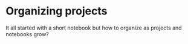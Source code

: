 # Organizing projects

It all started with a short notebook but how to organize as projects and
notebooks grow?

